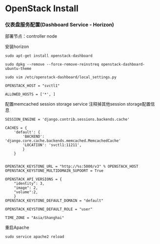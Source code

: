 # OpenStack Install

### 仪表盘服务配置(Dashboard Service - Horizon)

部署节点：controller node

安装horizon

    sudo apt-get install openstack-dashboard

    sudo dpkg --remove --force-remove-reinstreq openstack-dashboard-ubuntu-theme

    sudo vim /etc/openstack-dashboard/local_settings.py

    OPENSTACK_HOST = "svctl1"

    ALLOWED_HOSTS = ['*', ]

配置memcached session storage service 注释掉其他session storage配置信息

    SESSION_ENGINE = 'django.contrib.sessions.backends.cache'

    CACHES = {
        'default': {
            'BACKEND': 'django.core.cache.backends.memcached.MemcachedCache'
            'LOCATION': 'svctl1:11211',
            }
        }

    
    OPENSTACK_KEYSTONE_URL = "http://%s:5000/v3" % OPENSTACK_HOST
    OPENSTACK_KEYSTONE_MULTIDOMAIN_SUPOORT = True

    OPENSTACK_API_VERSIONS = {
        "identity": 3,
        "image": 2,
        "volume":2,
        }
    OPENSTACK_KEYSTONE_DEFAULT_DOMAIN = "default"

    OPENSTACK_KEYSTONE_DEFAULT_ROLE = "user"

    TIME_ZONE = "Asia/Shanghai"

重启Apache

    sudo service apache2 reload
